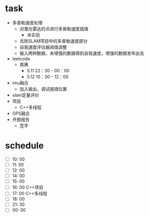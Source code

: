 # task

- 多普勒速度处理
  - 对激光雷达的点进行多普勒速度插值
    - 未实验
  - 去除SLAM项目中的多普勒速度部分
  - 自我速度评估器阈值调整
  - 输入两种数据，未增强的数据得到自我速度，增强的数据发布出去
- leetcode
  - 周赛
    - 5.11 22：30 - 00：00 
    - 5.12 10：30 - 12：00
- imu融合
  - 加入输出，调试报错位置
- slam定量评价
- 项目
  - C++多线程
- GPS融合
- 开题报告
  - 签字

# schedule

- [ ] 10: 00  
- [ ] 11: 00  
- [ ] 12: 00  
- [ ] 14: 00 
- [ ] 15: 00 
- [ ] 16: 00 C++项目
- [ ] 17: 00 C++多线程
- [ ] 18: 00 
- [ ] 21: 30
- [ ] 00: 00 
